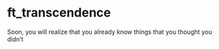# ft_transcendence

Soon, you will realize that you already know things
that you thought you didn’t
